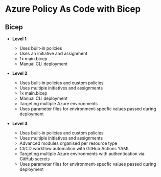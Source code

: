 # Azure Policy As Code with Bicep

## Bicep

* **Level 1**
    * Uses built-in policies
    * Uses an initiative and assignment
    * 1x main.bicep
    * Manual CLI deployment

* **Level 2**
    * Uses built-in policies and custom policies
    * Uses multiple initiatives and assignments
    * 1x main.bicep
    * Manual CLI deployment
    * Targeting multiple Azure environments
    * Uses parameter files for environment-specfic values passed during deployment

* **Level 3**
    * Uses built-in policies and custom policies
    * Uses multiple initiatives and assignments
    * Advanced modules organised per resource type
    * CI/CD workflow automation with GitHub Actions YAML
    * Targeting multiple Azure environments with authentication via GitHub secrets
    * Uses parameter files for environment-specfic values passed during deployment
